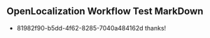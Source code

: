 ## OpenLocalization Workflow Test MarkDown
* 81982f90-b5dd-4f62-8285-7040a484162d thanks!

<!--HONumber=Aug16_HO3-->



